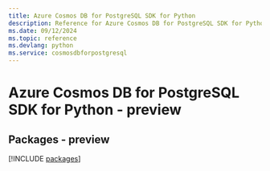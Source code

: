 ```yaml
---
title: Azure Cosmos DB for PostgreSQL SDK for Python
description: Reference for Azure Cosmos DB for PostgreSQL SDK for Python
ms.date: 09/12/2024
ms.topic: reference
ms.devlang: python
ms.service: cosmosdbforpostgresql
---
```

# Azure Cosmos DB for PostgreSQL SDK for Python - preview
## Packages - preview
[!INCLUDE [packages](cosmos-db-for-postgresql-index.md)]